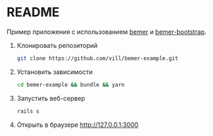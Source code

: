 # README

Пример приложения с использованием [bemer](https://github.com/vill/bemer) и [bemer-bootstrap](https://github.com/vill/bemer-bootstrap).

1.  Клонировать репозиторий

    ```sh
    git clone https://github.com/vill/bemer-example.git
    ```
1.  Установить зависимости
    ```sh
    cd bemer-example && bundle && yarn
    ```
1.  Запустить веб-сервер
    ```sh
    rails s
    ```
1.  Открыть в браузере http://127.0.0.1:3000
